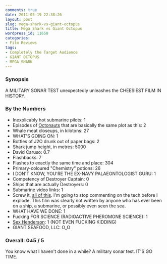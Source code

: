 ```yaml
---
comments: true
date: 2011-05-19 22:38:26
layout: post
slug: mega-shark-vs-giant-octopus
title: Mega Shark vs Giant Octopus
wordpress_id: 11650
categories:
- Film Reviews
tags:
- Completely the Target Audience
- GIANT OCTOPUS
- MEGA SHARK
---
```


### Synopsis

A MILITARY SONAR TEST unexpectedly unleashes the CHEESIEST FILM IN HISTORY.

### By the Numbers

  * Inexplicably hot submarine pilots: 1
  * Episodes of [Octonauts](http://www.octonauts.com/) that are basically the same plot as this: 2
  * Whale meat closeups, in kilotons: 27
  * WHAT'S GOING ON: 1
  * Bottles of J2O drunk out of paper bags: 2
  * Shark jump height, in metres: 5000
  * David Caruso: 0.7
  * Flashbacks: 7
  * Flashes to exactly the same time and place: 304
  * Primary-coloured "Chemistry" potions: 26
  * I DON'T KNOW, YOU'RE THE EX-NAVY PALAEONTOLOGIST GURU: 1
  * Competency of Destroyer Captain: 0
  * Ships that are actually Destroyers: 0
  * Submarine video links: 1
  * Screw it, [all of this](http://www.imdb.com/title/tt1350498/goofs). I'm going to stop commenting on the tech before I explode.  This film was clearly not written by anyone who has ever been on a ship, a submarine, or possibly even seen the sea.
  * WHAT HAVE WE DONE: 1
  * Fucking FOR SCIENCE (RADIOACTIVE PHEROMONE SCIENCE): 1
  * [Sex Henderson](http://www.imdb.com/name/nm3486173/): 1 (NOT EVEN FUCKING KIDDING)
  * GIANT SEAFOOD, LLC: O_O

### Overall: 0±5 / 5

You know what I haven't done in a while? A military sonar test.  IT'S GO TIME.

